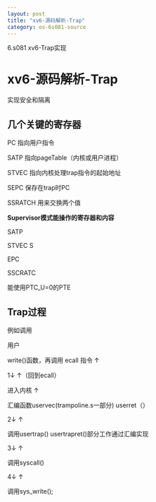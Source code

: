 ```yaml
---
layout: post
title: "xv6-源码解析-Trap"
category: os-6s081-source
---
```


6.s081 xv6-Trap实现

# xv6-源码解析-Trap

实现安全和隔离

## 几个关键的寄存器

PC 指向用户指令

SATP 指向pageTable（内核或用户进程）

STVEC 指向内核处理trap指令的起始地址

SEPC 保存在trap时PC

SSRATCH  用来交换两个值

**Supervisor模式能操作的寄存器和内容**

SATP 

STVEC S

EPC 

SSCRATC 

能使用PTC_U=0的PTE

## Trap过程

例如调用 

用户

write()函数，再调用 ecall 指令                         ↑

1↓                                                                          ↑（回到ecall）

进入内核                                                               ↑

汇编函数uservec(trampoline.s一部分)         userret（）

2↓             							      ↑

调用usertrap()                                        	usertrapret()部分工作通过汇编实现

3↓           								↑

调用syscall()

4↓           ↑

调用sys_write();







